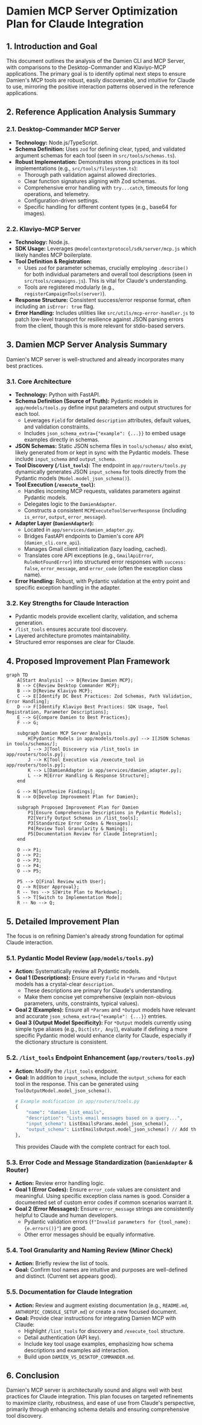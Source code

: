 # Damien MCP Server Optimization Plan for Claude Integration

## 1. Introduction and Goal

This document outlines the analysis of the Damien CLI and MCP Server, with comparisons to the Desktop-Commander and Klaviyo-MCP applications. The primary goal is to identify optimal next steps to ensure Damien's MCP tools are robust, easily discoverable, and intuitive for Claude to use, mirroring the positive interaction patterns observed in the reference applications.

## 2. Reference Application Analysis Summary

### 2.1. Desktop-Commander MCP Server
-   **Technology:** Node.js/TypeScript.
-   **Schema Definition:** Uses `zod` for defining clear, typed, and validated argument schemas for each tool (seen in `src/tools/schemas.ts`).
-   **Robust Implementation:** Demonstrates strong practices in its tool implementations (e.g., `src/tools/filesystem.ts`):
    -   Thorough path validation against allowed directories.
    -   Clear function signatures aligning with Zod schemas.
    -   Comprehensive error handling with `try...catch`, timeouts for long operations, and telemetry.
    -   Configuration-driven settings.
    -   Specific handling for different content types (e.g., base64 for images).

### 2.2. Klaviyo-MCP Server
-   **Technology:** Node.js.
-   **SDK Usage:** Leverages `@modelcontextprotocol/sdk/server/mcp.js` which likely handles MCP boilerplate.
-   **Tool Definition & Registration:**
    -   Uses `zod` for parameter schemas, crucially employing `.describe()` for both individual parameters and overall tool descriptions (seen in `src/tools/campaigns.js`). This is vital for Claude's understanding.
    -   Tools are registered modularly (e.g., `registerCampaignTools(server)`).
-   **Response Structure:** Consistent success/error response format, often including an `isError: true` flag.
-   **Error Handling:** Includes utilities like `src/utils/mcp-error-handler.js` to patch low-level transport for resilience against JSON parsing errors from the client, though this is more relevant for stdio-based servers.

## 3. Damien MCP Server Analysis Summary

Damien's MCP server is well-structured and already incorporates many best practices.

### 3.1. Core Architecture
-   **Technology:** Python with FastAPI.
-   **Schema Definition (Source of Truth):** Pydantic models in `app/models/tools.py` define input parameters and output structures for each tool.
    -   Leverages `Field` for detailed `description` attributes, default values, and validation constraints.
    -   Includes `json_schema_extra={"example": {...}}` to embed usage examples directly in schemas.
-   **JSON Schemas:** Static JSON schema files in `tools/schemas/` also exist, likely generated from or kept in sync with the Pydantic models. These include `input_schema` and `output_schema`.
-   **Tool Discovery (`/list_tools`):** The endpoint in `app/routers/tools.py` dynamically generates JSON `input_schema` for tools directly from the Pydantic models (`Model.model_json_schema()`).
-   **Tool Execution (`/execute_tool`):**
    -   Handles incoming MCP requests, validates parameters against Pydantic models.
    -   Delegates logic to the `DamienAdapter`.
    -   Constructs a consistent `MCPExecuteToolServerResponse` (including `is_error`, `output`, `error_message`).
-   **Adapter Layer (`DamienAdapter`):**
    -   Located in `app/services/damien_adapter.py`.
    -   Bridges FastAPI endpoints to Damien's core API (`damien_cli.core_api`).
    -   Manages Gmail client initialization (lazy loading, cached).
    -   Translates core API exceptions (e.g., `GmailApiError`, `RuleNotFoundError`) into structured error responses with `success: false`, `error_message`, and `error_code` (often the exception class name).
-   **Error Handling:** Robust, with Pydantic validation at the entry point and specific exception handling in the adapter.

### 3.2. Key Strengths for Claude Interaction
-   Pydantic models provide excellent clarity, validation, and schema generation.
-   `/list_tools` ensures accurate tool discovery.
-   Layered architecture promotes maintainability.
-   Structured error responses are clear for Claude.

## 4. Proposed Improvement Plan Framework

```mermaid
graph TD
    A[Start Analysis] --> B{Review Damien MCP};
    B --> C{Review Desktop Commander MCP};
    B --> D{Review Klaviyo MCP};
    C --> E[Identify DC Best Practices: Zod Schemas, Path Validation, Error Handling];
    D --> F[Identify Klaviyo Best Practices: SDK Usage, Tool Registration, Parameter Descriptions];
    E --> G{Compare Damien to Best Practices};
    F --> G;
    
    subgraph Damien MCP Server Analysis
        H[Pydantic Models in app/models/tools.py] --> I[JSON Schemas in tools/schemas/];
        I --> J[Tool Discovery via /list_tools in app/routers/tools.py];
        J --> K[Tool Execution via /execute_tool in app/routers/tools.py];
        K --> L[DamienAdapter in app/services/damien_adapter.py];
        L --> M[Error Handling & Response Structure];
    end
    
    G --> N[Synthesize Findings];
    N --> O{Develop Improvement Plan for Damien};

    subgraph Proposed Improvement Plan for Damien
        P1[Ensure Comprehensive Descriptions in Pydantic Models];
        P2[Verify Output Schemas in /list_tools];
        P3[Standardize Error Codes & Messages];
        P4[Review Tool Granularity & Naming];
        P5[Documentation Review for Claude Integration];
    end

    O --> P1;
    O --> P2;
    O --> P3;
    O --> P4;
    O --> P5;
    
    P5 --> Q[Final Review with User];
    Q --> R{User Approval};
    R -- Yes --> S[Write Plan to Markdown];
    S --> T[Switch to Implementation Mode];
    R -- No --> Q;
```

## 5. Detailed Improvement Plan

The focus is on refining Damien's already strong foundation for optimal Claude interaction.

### 5.1. Pydantic Model Review (`app/models/tools.py`)
-   **Action:** Systematically review all Pydantic models.
-   **Goal 1 (Descriptions):** Ensure every `Field` in `*Params` and `*Output` models has a crystal-clear `description`.
    -   These descriptions are primary for Claude's understanding.
    -   Make them concise yet comprehensive (explain non-obvious parameters, units, constraints, typical values).
-   **Goal 2 (Examples):** Ensure all `*Params` and `*Output` models have relevant and accurate `json_schema_extra={"example": {...}}` entries.
-   **Goal 3 (Output Model Specificity):** For `*Output` models currently using simple type aliases (e.g., `Dict[str, Any]`), evaluate if defining a more specific Pydantic model would enhance clarity for Claude, especially if the dictionary structure is consistent.

### 5.2. `/list_tools` Endpoint Enhancement (`app/routers/tools.py`)
-   **Action:** Modify the `/list_tools` endpoint.
-   **Goal:** In addition to `input_schema`, include the `output_schema` for each tool in the response. This can be generated using `ToolOutputModel.model_json_schema()`.
    ```python
    # Example modification in app/routers/tools.py
    {
        "name": "damien_list_emails",
        "description": "Lists email messages based on a query...",
        "input_schema": ListEmailsParams.model_json_schema(),
        "output_schema": ListEmailsOutput.model_json_schema() // Add this
    },
    ```
    This provides Claude with the complete contract for each tool.

### 5.3. Error Code and Message Standardization (`DamienAdapter` & Router)
-   **Action:** Review error handling logic.
-   **Goal 1 (Error Codes):** Ensure `error_code` values are consistent and meaningful. Using specific exception class names is good. Consider a documented set of custom error codes if common scenarios warrant it.
-   **Goal 2 (Error Messages):** Ensure `error_message` strings are consistently helpful to Claude and human developers.
    -   Pydantic validation errors (`f"Invalid parameters for {tool_name}: {e.errors()}"`) are good.
    -   Other error messages should be equally informative.

### 5.4. Tool Granularity and Naming Review (Minor Check)
-   **Action:** Briefly review the list of tools.
-   **Goal:** Confirm tool names are intuitive and purposes are well-defined and distinct. (Current set appears good).

### 5.5. Documentation for Claude Integration
-   **Action:** Review and augment existing documentation (e.g., `README.md`, `ANTHROPIC_CONSOLE_SETUP.md`) or create a new focused document.
-   **Goal:** Provide clear instructions for integrating Damien MCP with Claude:
    -   Highlight `/list_tools` for discovery and `/execute_tool` structure.
    -   Detail authentication (API key).
    -   Include key tool usage examples, emphasizing how schema descriptions and examples aid interaction.
    -   Build upon `DAMIEN_VS_DESKTOP_COMMANDER.md`.

## 6. Conclusion

Damien's MCP server is architecturally sound and aligns well with best practices for Claude integration. This plan focuses on targeted refinements to maximize clarity, robustness, and ease of use from Claude's perspective, primarily through enhancing schema details and ensuring comprehensive tool discovery.